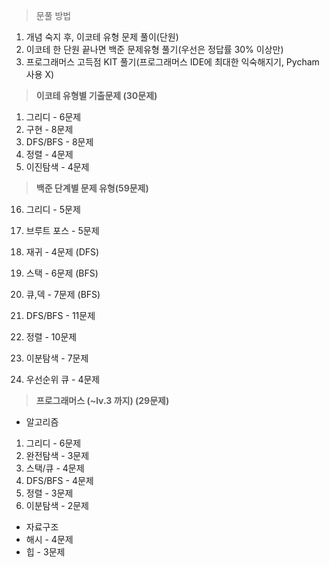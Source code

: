 >문풀 방법 
1. 개념 숙지 후, 이코테 유형 문제 풀이(단원)
2. 이코테 한 단원 끝나면 백준 문제유형 풀기(우선은 정답률 30% 이상만)
3. 프로그래머스 고득점 KIT 풀기(프로그래머스 IDE에 최대한 익숙해지기, Pycham 사용 X)

> **이코테 유형별 기출문제 (30문제)**
1. 그리디 - 6문제
2. 구현 - 8문제 
3. DFS/BFS - 8문제 
4. 정렬 - 4문제 
5. 이진탐색 - 4문제 

> **백준 단계별 문제 유형(59문제)** 
16. 그리디 - 5문제 
11. 브루트 포스 - 5문제 

10. 재귀 - 4문제 (DFS) 
18. 스택 - 6문제 (BFS)
19. 큐,덱 - 7문제 (BFS) 
24. DFS/BFS - 11문제 

12. 정렬 - 10문제 
21. 이분탐색 - 7문제 
22. 우선순위 큐 - 4문제 

> **프로그래머스 (~lv.3 까지) (29문제)** 
* 알고리즘 
1. 그리디 - 6문제 
2. 완전탐색 - 3문제 
3. 스택/큐 - 4문제 
4. DFS/BFS - 4문제
5. 정렬 - 3문제  
6. 이분탐색 - 2문제 

* 자료구조
* 해시 - 4문제 <br>
* 힙 - 3문제 

